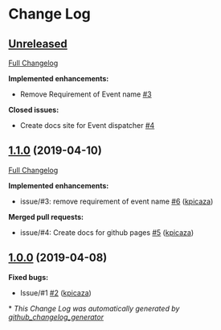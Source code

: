 # Change Log

## [Unreleased](https://github.com/kpicaza/antidot-event-dispatcher/tree/HEAD)

[Full Changelog](https://github.com/kpicaza/antidot-event-dispatcher/compare/1.1.0...HEAD)

**Implemented enhancements:**

- Remove Requirement of Event name [\#3](https://github.com/kpicaza/antidot-event-dispatcher/issues/3)

**Closed issues:**

- Create docs site for Event dispatcher [\#4](https://github.com/kpicaza/antidot-event-dispatcher/issues/4)

## [1.1.0](https://github.com/kpicaza/antidot-event-dispatcher/tree/1.1.0) (2019-04-10)
[Full Changelog](https://github.com/kpicaza/antidot-event-dispatcher/compare/1.0.0...1.1.0)

**Implemented enhancements:**

- issue/\#3: remove requirement of event name [\#6](https://github.com/kpicaza/antidot-event-dispatcher/pull/6) ([kpicaza](https://github.com/kpicaza))

**Merged pull requests:**

- issue/\#4: Create docs for github pages [\#5](https://github.com/kpicaza/antidot-event-dispatcher/pull/5) ([kpicaza](https://github.com/kpicaza))

## [1.0.0](https://github.com/kpicaza/antidot-event-dispatcher/tree/1.0.0) (2019-04-08)
**Fixed bugs:**

- Issue/\#1 [\#2](https://github.com/kpicaza/antidot-event-dispatcher/pull/2) ([kpicaza](https://github.com/kpicaza))



\* *This Change Log was automatically generated by [github_changelog_generator](https://github.com/skywinder/Github-Changelog-Generator)*